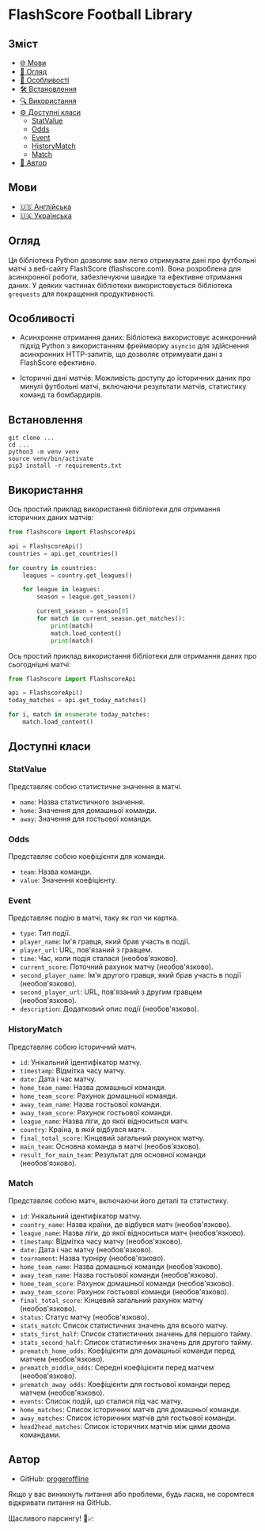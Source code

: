 # FlashScore Football Library

## Зміст

- [🌐 Мови](#мови)
- [📖 Огляд](#огляд)
- [🚀 Особливості](#особливості)
- [🛠 Встановлення](#встановлення)
- [🔍 Використання](#використання)
- [⚙️ Доступні класи](#доступні-класи)
  - [StatValue](#statvalue)
  - [Odds](#odds)
  - [Event](#event)
  - [HistoryMatch](#historymatch)
  - [Match](#match)
- [👤 Автор](#автор)

## Мови

- [🇺🇸 Англійська](README.md)
- [🇺🇦 Українська](README_UA.md)

## Огляд

Ця бібліотека Python дозволяє вам легко отримувати дані про футбольні матчі з веб-сайту FlashScore (flashscore.com). Вона розроблена для асинхронної роботи, забезпечуючи швидке та ефективне отримання даних. У деяких частинах бібліотеки використовується бібліотека `grequests` для покращення продуктивності.

## Особливості

- Асинхронне отримання даних: Бібліотека використовує асинхронний підхід Python з використанням фреймворку `asyncio` для здійснення асинхронних HTTP-запитів, що дозволяє отримувати дані з FlashScore ефективно.

- Історичні дані матчів: Можливість доступу до історичних даних про минулі футбольні матчі, включаючи результати матчів, статистику команд та бомбардирів.

## Встановлення

```shell
git clone ...
cd ...
python3 -m venv venv
source venv/bin/activate
pip3 install -r requirements.txt
```

## Використання

Ось простий приклад використання бібліотеки для отримання історичних даних матчів:

```python
from flashscore import FlashscoreApi

api = FlashscoreApi()
countries = api.get_countries()

for country in countries:
    leagues = country.get_leagues()

    for league in leagues:
        season = league.get_season()

        current_season = season[0]
        for match in current_season.get_matches():
            print(match)
            match.load_content()
            print(match)
```

Ось простий приклад використання бібліотеки для отримання даних про сьогоднішні матчі:

```python
from flashscore import FlashscoreApi

api = FlashscoreApi()
today_matches = api.get_today_matches()

for i, match in enumerate today_matches:
    match.load_content()
```

## Доступні класи

### StatValue 
Представляє собою статистичне значення в матчі.
  - `name`: Назва статистичного значення.
  - `home`: Значення для домашньої команди.
  - `away`: Значення для гостьової команди.

### Odds
Представляє собою коефіцієнти для команди.
  - `team`: Назва команди.
  - `value`: Значення коефіцієнту.

### Event
Представляє подію в матчі, таку як гол чи картка.
  - `type`: Тип події.
  - `player_name`: Ім'я гравця, який брав участь в події.
  - `player_url`: URL, пов'язаний з гравцем.
  - `time`: Час, коли подія сталася (необов'язково).
  - `current_score`: Поточний рахунок матчу (необов'язково).
  - `second_player_name`: Ім'я другого гравця, який брав участь в події (необов'язково).
  - `second_player_url`: URL, пов'язаний з другим гравцем (необов'язково).
  - `description`: Додатковий опис події (необов'язково).

### HistoryMatch
Представляє собою історичний матч.
  - `id`: Унікальний ідентифікатор матчу.
  - `timestamp`: Відмітка часу матчу.
  - `date`: Дата і час матчу.
  - `home_team_name`: Назва домашньої команди.
  - `home_team_score`: Рахунок домашньої команди.
  - `away_team_name`: Назва гостьової команди.
  - `away_team_score`: Рахунок гостьової команди.
  - `league_name`: Назва ліги, до якої відноситься матч.
  - `country`: Країна, в якій відбувся матч.
  - `final_total_score`: Кінцевий загальний рахунок матчу.
  - `main_team`: Основна команда в матчі (необов'язково).
  - `result_for_main_team`: Результат для основної команди (необов'язково).

### Match
Представляє собою матч, включаючи його деталі та статистику.
  - `id`: Унікальний ідентифікатор матчу.
  - `country_name`: Назва країни, де відбувся матч (необов'язково).
  - `league_name`: Назва ліги, до якої відноситься матч (необов'язково).
  - `timestamp`: Відмітка часу матчу (необов'язково).
  - `date`: Дата і час матчу (необов'язково).
  - `tournament`: Назва турніру (необов'язково).
  - `home_team_name`: Назва домашньої команди (необов'язково).
  - `away_team_name`: Назва гостьової команди (необов'язково).
  - `home_team_score`: Рахунок домашньої команди (необов'язково).
  - `away_team_score`: Рахунок гостьової команди (необов'язково).
  - `final_total_score`: Кінцевий загальний рахунок матчу (необов'язково).
  - `status`: Статус матчу (необов'язково).
  - `stats_match`: Список статистичних значень для всього матчу.
  - `stats_first_half`: Список статистичних значень для першого тайму.
  - `stats_second_half`: Список статистичних значень для другого тайму.
  - `prematch_home_odds`: Коефіцієнти для домашньої команди перед матчем (необов'язково).
  - `prematch_middle_odds`: Середні коефіцієнти перед матчем (необов'язково).
  - `prematch_away_odds`: Коефіцієнти для гостьової команди перед матчем (необов'язково).
  - `events`: Список подій, що сталися під час матчу.
  - `home_matches`: Список історичних матчів для домашньої команди.
  - `away_matches`: Список історичних матчів для гостьової команди.
  - `head2head_matches`: Список історичних матчів між цими двома командами.

## Автор

- GitHub: [progeroffline](https://github.com/progeroffline)

Якщо у вас виникнуть питання або проблеми, будь ласка, не соромтеся відкривати питання на GitHub.

Щасливого парсингу! 🚀📈
